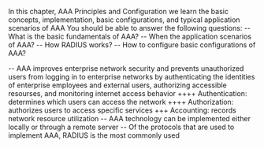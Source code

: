 In this chapter, AAA Principles and Configuration we learn the basic concepts, implementation, basic configurations, and typical application scenarios of AAA
You should be able to answer the following questions:
-- What is the basic fundamentals of AAA?
-- When the application scenarios of AAA?
-- How RADIUS works?
-- How to configure basic configurations of AAA?

-- AAA improves enterprise network security and prevents unauthorized users from logging in to enterprise networks by authenticating the identities of enterprise employees and external users, authorizing accessible resourses, and monitoring internet access behavior
++++ Authentication: determines which users can access the network
++++ Authorization: authorizes users to access specific services
+++ Accounting: records network resource utilization 
-- AAA technology can be implemented either locally or through a remote server 
-- Of the protocols that are used to implement AAA, RADIUS is the most commonly used